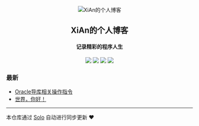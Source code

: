 <p align="center"><img alt="XiAn的个人博客" src="https://static.b3log.org/images/brand/solo-32.png"></p><h2 align="center">
XiAn的个人博客
</h2>

<h4 align="center">记录精彩的程序人生</h4>
<p align="center"><a title="XiAn的个人博客" target="_blank" href="https://github.com/164072109/solo-blog"><img src="https://img.shields.io/github/last-commit/164072109/solo-blog.svg?style=flat-square&color=FF9900"></a>
<a title="GitHub repo size in bytes" target="_blank" href="https://github.com/164072109/solo-blog"><img src="https://img.shields.io/github/repo-size/164072109/solo-blog.svg?style=flat-square"></a>
<a title="Solo Version" target="_blank" href="https://github.com/b3log/solo/releases"><img src="https://img.shields.io/badge/solo-3.6.5-f1e05a.svg?style=flat-square&color=blueviolet"></a>
<a title="Hits" target="_blank" href="https://github.com/b3log/hits"><img src="https://hits.b3log.org/164072109/solo-blog.svg"></a></p>

### 最新

* [Oracle导库相关操作指令](https://www.summervy.com/articles/2019/10/17/1571284477428.html)
* [世界，你好！](https://www.summervy.com/hello-solo)



---

本仓库通过 [Solo](https://github.com/b3log/solo) 自动进行同步更新 ❤️ 